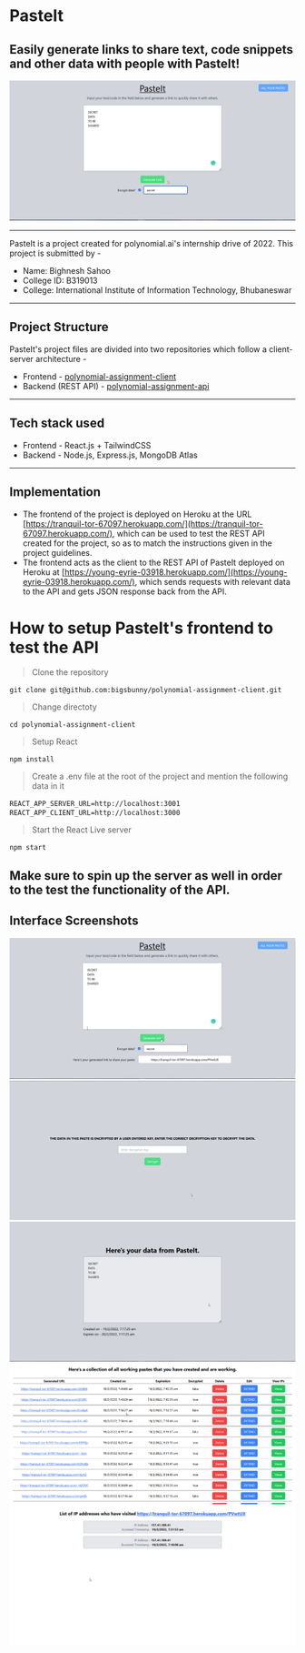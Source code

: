 # PasteIt
## Easily generate links to share text, code snippets and other data with people with **PasteIt**!
![UI1](./assets/ui1.png)

---
PasteIt is a project created for polynomial.ai's internship drive of 2022. This project is submitted by -

- Name: Bighnesh Sahoo
- College ID: B319013
- College: International Institute of Information Technology, Bhubaneswar

---
## Project Structure
PasteIt's project files are divided into two repositories which follow a client-server architecture -

- Frontend - [polynomial-assignment-client](https://github.com/bigsbunny/polynomial-assignment-client)
- Backend (REST API) - [polynomial-assignment-api](https://github.com/bigsbunny/polynomial-assignment-api)

---

## Tech stack used
- Frontend - React.js + TailwindCSS
- Backend - Node.js, Express.js, MongoDB Atlas

---
## Implementation

- The frontend of the project is deployed on Heroku at the URL [https://tranquil-tor-67097.herokuapp.com/](https://tranquil-tor-67097.herokuapp.com/), which can be used to test the REST API created for the project, so as to match the instructions given in the project guidelines. 
- The frontend acts as the client to the REST API of PasteIt deployed on Heroku at [https://young-eyrie-03918.herokuapp.com/](https://young-eyrie-03918.herokuapp.com/), which sends requests with relevant data to the API and gets JSON response back from the API.

# How to setup PasteIt's frontend to test the API

>Clone the repository
```
git clone git@github.com:bigsbunny/polynomial-assignment-client.git
```
>Change directoty
```
cd polynomial-assignment-client
```
>Setup React
```
npm install
```
>Create a .env file at the root of the project and mention the following data in it
```
REACT_APP_SERVER_URL=http://localhost:3001
REACT_APP_CLIENT_URL=http://localhost:3000
```
>Start the React Live server
```
npm start
```
## **Make sure to spin up the server as well in order to the test the functionality of the API.**

## Interface Screenshots
![UI2](./assets/ui2.png)
![UI3](./assets/ui3.png)
![UI4](./assets/ui4.png)
![UI5](./assets/ui5.png)
![UI6](./assets/ui6.png)

